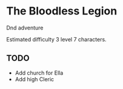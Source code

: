 # The Bloodless Legion

Dnd adventure

Estimated difficulty 3 level 7 characters.

## TODO

- Add church for Ella
- Add high Cleric
